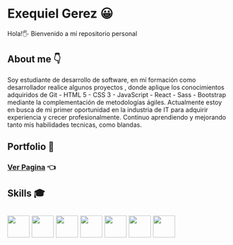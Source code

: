 # Exequiel Gerez 😀
Hola!🖐 Bienvenido a mí repositorio personal

## About me 👇
Soy estudiante de desarrollo de software, en mí formación como desarrollador realice algunos proyectos , donde aplique los conocimientos adquiridos de Git - HTML 5 - CSS 3 - JavaScript - React - Sass - Bootstrap mediante la complementación de metodologías ágiles. Actualmente estoy en busca de mi primer oportunidad en la industria de IT para adquirir experiencia y crecer profesionalmente. Continuo aprendiendo y mejorando tanto mís habilidades tecnicas, como blandas.

## Portfolio 💼
### [Ver Pagina](https://rexequiel.github.io/M-Portafolio---Exequiel-Gerez/) 👈

## Skills 🎓
##  <img src="https://user-images.githubusercontent.com/101462851/182138967-dc03399d-1d70-4874-b36a-6792929ea210.png" width='50px' > <img src="https://cdn-icons-png.flaticon.com/512/174/174854.png" width='50px' > <img src="https://cdn-icons-png.flaticon.com/512/732/732190.png" width='50px' > <img src="https://cdn-icons-png.flaticon.com/512/5968/5968292.png" width='50px' > <img src="https://cdn-icons-png.flaticon.com/512/2165/2165004.png" width='50px' > <img src="https://user-images.githubusercontent.com/101462851/182138445-d63b8431-d893-40a9-b936-7114681c21fa.png" width='50px' > <img src="https://user-images.githubusercontent.com/101462851/182139259-724b30b4-c14f-4eb1-a17b-33518f143ce0.png" width='50px' >




